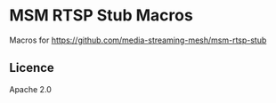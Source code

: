 # MSM RTSP Stub Macros

Macros for https://github.com/media-streaming-mesh/msm-rtsp-stub

## Licence

Apache 2.0
